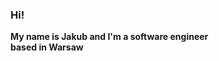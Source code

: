 <h3>Hi!</h3>  <strong>My name is Jakub and I'm a software engineer <br>based in Warsaw</strong><br>

